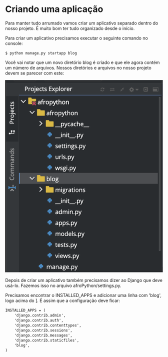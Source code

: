 # Criando uma aplicação

Para manter tudo arrumado vamos criar um aplicativo separado dentro do nosso projeto. É muito bom ter tudo organizado desde o início.

Para criar um aplicativo precisamos executar o seguinte comando no console:

```
$ python manage.py startapp blog
```

Você vai notar que um novo diretório blog é criado e que ele agora contém um número de arquivos. Nossos diretórios e arquivos no nosso projeto devem se parecer com este:

![Estrutura projeto atualizada](estrutura_projeto_atualizada.png)

Depois de criar um aplicativo também precisamos dizer ao Django que deve usá-lo. Fazemos isso no arquivo afroPython/settings.py.

Precisamos encontrar o INSTALLED_APPS e adicionar uma linha com 'blog', logo acima do ]. É assim que a configuração deve ficar:

```
INSTALLED_APPS = (
    'django.contrib.admin',
    'django.contrib.auth',
    'django.contrib.contenttypes',
    'django.contrib.sessions',
    'django.contrib.messages',
    'django.contrib.staticfiles',
    'blog',
)
```
